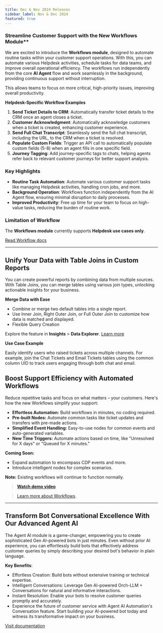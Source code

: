 ```yaml
---
title: Dec & Nov 2024 Releases 
sidebar_label: Nov & Dec 2024
featured: true
---
```


### Streamline Customer Support with the New Workflows Module**

We are excited to introduce the **Workflows module**, designed to automate routine tasks within your customer support operations. With this, you can automate various Helpdesk activities, schedule tasks for data teams, and improve overall operational efficiency. The workflows run independently from the core **AI Agent** flow and work seamlessly in the background, providing continuous support without interruption.  

This allows teams to focus on more critical, high-priority issues, improving overall productivity.

**Helpdesk-Specific Workflow Examples**  

1. **Send Ticket Details to CRM**: Automatically transfer ticket details to the CRM once an agent closes a ticket.
2. **Customer Acknowledgment**: Automatically acknowledge customers when a ticket is created, enhancing customer experience.
3. **Send Full Chat Transcript**: Seamlessly send the full chat transcript, including the URL, to the CRM when a ticket is resolved.
4. **Populate Custom Fields**: Trigger an API call to automatically populate custom fields (5-8) when an agent fills in one specific field.
5. **Journey Tagging**: Add journey-specific tags to chats, helping agents refer back to relevant customer journeys for better support analysis.


### **Key Highlights**  

- **Routine Task Automation**: Automate various customer support tasks like managing Helpdesk activities, handling cron jobs, and more.
- **Background Operation**: Workflows function independently from the AI Agent flow, ensuring minimal disruption to daily processes.
- **Improved Productivity**: Free up time for your team to focus on high-value tasks, reducing the burden of routine work.


### Limitation of Workflow
The **Workflows module** currently supports **Helpdesk use cases only**.


[Read Workflow docs](https://docs.yellow.ai/docs/platform_concepts/studio/build/workflows)

---


## Unify Your Data with Table Joins in Custom Reports

You can create powerful reports by combining data from multiple sources. With Table Joins, you can merge tables using various join types, unlocking actionable insights for your business. 

**Merge Data with Ease**
* Combine or merge two default tables into a single report.
* Use Inner Join, Right Outer Join, or Full Outer Join to customize how data is matched and displayed.
* Flexible Query Creation

Explore the feature in **Insights** > **Data Explorer**. [Learn more](https://docs.yellow.ai/docs/platform_concepts/growth/dataexplorer/table_join)


**Use Case Example**

Easily identify users who raised tickets across multiple channels. For example, join the Chat Tickets and Email Tickets tables using the common column UID to track users engaging through both chat and email.






## Boost Support Efficiency with Automated Workflows

Reduce repetitive tasks and focus on what matters – your customers. Here's how the new Workflows simplify your support:

* **Effortless Automation:** Build workflows in minutes, no coding required.
* **Pre-built Nodes:** Automate common tasks like ticket updates and transfers with pre-made actions.
* **Simplified Event Handling:** Easy-to-use nodes for common events and auto-generated variables.
* **New Time Triggers:** Automate actions based on time, like "Unresolved for X days" or "Queued for X minutes."

**Coming Soon:**

* Expand automation to encompass CDP events and more.
* Introduce intelligent nodes for complex scenarios.



**Note:** Existing workflows will continue to function normally.

> **[Watch demo video](https://www.youtube.com/watch?v=QMsWjBu2ltU)**


> [Learn more about Workflows](https://docs.yellow.ai/docs/platform_concepts/studio/build/workflows#workflows-overview).

----

## Transform Bot Conversational Excellence With Our Advanced Agent AI

The Agent AI module is a game-changer, empowering you to create sophisticated Gen AI-powered bots in just minutes. Even without prior AI experience, you can effortlessly build bots that effectively address customer queries by simply describing your desired bot's behavior in plain language.

**Key Benefits**:
* Effortless Creation: Build bots without extensive training or technical expertise.
* Intelligent Conversations: Leverage Gen AI-powered Orch-LLM + Conversations for natural and informative interactions.
* Instant Resolution: Enable your bots to resolve customer queries promptly and accurately.
* Experience the future of customer service with Agent AI Automation's Conversation feature. Start building your AI-powered bot today and witness its transformative impact on your business.

[Visit documentation](https://docs.yellow.ai/docs/platform_concepts/AIAgent/aiagent_intro)



